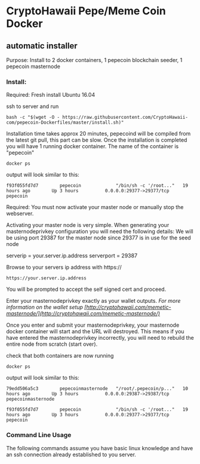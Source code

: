 # CryptoHawaii Pepe/Meme Coin Docker 
## automatic installer 

Purpose: Install to 2 docker containers, 1 pepecoin blockchain seeder, 1 pepecoin masternode

### Install:

Required: Fresh install Ubuntu 16.04

ssh to server and run
 
`bash -c "$(wget -O - https://raw.githubusercontent.com/CryptoHawaii-com/pepecoin-Dockerfiles/master/install.sh)"`

Installation time takes approx 20 minutes, pepecoind will be compiled from the latest git pull, this part can be slow.
Once the installation is completed you will have 1 running docker container. The name of the container is "pepecoin"

`docker ps` 

output will look similar to this:

```f93f055fd7d7        pepecoin             "/bin/sh -c '/root..."   19 hours ago        Up 3 hours          0.0.0.0:29377->29377/tcp   pepecoin```

Required: You must now activate your master node or manually stop the webserver.

Activating your master node is very simple. 
When generating your masternodeprivkey configuration you will need the following details:
We will be using port 29387 for the master node since 29377 is in use for the seed node

serverip = your.server.ip.address
serverport = 29387

Browse to your servers ip address with https://

`https://your.server.ip.address`

You will be prompted to accept the self signed cert and proceed.

Enter your masternodeprivkey exactly as your wallet outputs. *For more information on the wallet setup [http://cryptohawaii.com/memetic-masternode/](http://cryptohawaii.com/memetic-masternode/)*

Once you enter and submit your masternodeprivkey, your masternode docker container will start and the URL will destroyed. This means if you have entered the masternodeprivkey incorrectly, you will need to rebuild the entire node from scratch (start over).

check that both containers are now running

`docker ps`

output will look similar to this:
```
79edd506a5c3        pepecoinmasternode   "/root/.pepecoin/p..."   10 hours ago        Up 3 hours          0.0.0.0:29387->29387/tcp   pepecoinmasternode

f93f055fd7d7        pepecoin             "/bin/sh -c '/root..."   19 hours ago        Up 3 hours          0.0.0.0:29377->29377/tcp   pepecoin
```

### Command Line Usage

The following commands assume you have basic linux knowledge and have an ssh connection already established to you server. 



